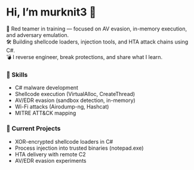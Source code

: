 # Hi, I’m murknit3 👾

🔴 Red teamer in training — focused on AV evasion, in-memory execution, and adversary emulation.  
🛠️ Building shellcode loaders, injection tools, and HTA attack chains using C#.  
💣 I reverse engineer, break protections, and share what I learn.

### 🔧 Skills
- C# malware development
- Shellcode execution (VirtualAlloc, CreateThread)
- AV/EDR evasion (sandbox detection, in-memory)
- Wi-Fi attacks (Airodump-ng, Hashcat)
- MITRE ATT&CK mapping

### 🧪 Current Projects
- XOR-encrypted shellcode loaders in C#
- Process injection into trusted binaries (notepad.exe)
- HTA delivery with remote C2
- AV/EDR evasion experiments
